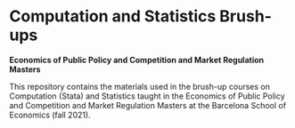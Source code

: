 # Computation and Statistics Brush-ups

**Economics of Public Policy and Competition and Market Regulation Masters**

This repository contains the materials used in the brush-up courses on Computation (Stata) and Statistics taught in the Economics of Public Policy and Competition and Market Regulation Masters at the Barcelona School of Economics (fall 2021).
